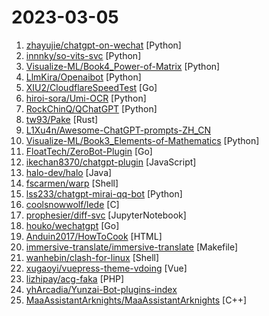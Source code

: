 # 2023-03-05

1. [zhayujie/chatgpt-on-wechat](https://github.com/zhayujie/chatgpt-on-wechat "使用ChatGPT搭建微信聊天机器人，基于ChatGPT3.5 API和itchat实现。Wechat robot based on ChatGPT, which using OpenAI api and itchat library.") [Python]
2. [innnky/so-vits-svc](https://github.com/innnky/so-vits-svc "基于vits与softvc的歌声音色转换模型") [Python]
3. [Visualize-ML/Book4_Power-of-Matrix](https://github.com/Visualize-ML/Book4_Power-of-Matrix "Book_4_《矩阵力量》 | 鸢尾花书：从加减乘除到机器学习；本册有，584幅图，81个代码文件，其中18个Streamlit App；状态：清华社五审五校中；Github稿件基本稳定，欢迎提意见，会及时修改") [Python]
4. [LlmKira/Openaibot](https://github.com/LlmKira/Openaibot "Gpt-3.5-turbo ChatGPT Bot/Voice Assistant | 📱 Cross-Platform | 🦾 Async | 🗣 Good Contextual Support | 🌻 sh & docker Deployment| 🔌 API Server Provided| 🎤 Azure/Vits for Voice Chatting |🌎 Real-time Information Searching| 📷 Multi-modal/Image Understanding | 💐 Self-maintained LLM Framework") [Python]
5. [XIU2/CloudflareSpeedTest](https://github.com/XIU2/CloudflareSpeedTest "🌩「自选优选 IP」测试 Cloudflare CDN 延迟和速度，获取最快 IP (IPv4 / IPv6)！另外也支持其他 CDN / 网站 IP ~") [Go]
6. [hiroi-sora/Umi-OCR](https://github.com/hiroi-sora/Umi-OCR "OCR图片转文字识别软件，完全离线。截屏/批量导入图片，支持多国语言、合并段落、竖排文字。可排除水印区域，提取干净的文本。基于 PaddleOCR 。") [Python]
7. [RockChinQ/QChatGPT](https://github.com/RockChinQ/QChatGPT "高稳定性、低耦合、支持插件、适配多种模型的 ChatGPT QQ 机器人") [Python]
8. [tw93/Pake](https://github.com/tw93/Pake "🤱🏻 Turn any webpage into a desktop app with Rust. 🤱🏻 很简单的用 Rust 打包网页生成很小的桌面 App") [Rust]
9. [L1Xu4n/Awesome-ChatGPT-prompts-ZH_CN](https://github.com/L1Xu4n/Awesome-ChatGPT-prompts-ZH_CN "如何将ChatGPT调教成一只猫娘") 
10. [Visualize-ML/Book3_Elements-of-Mathematics](https://github.com/Visualize-ML/Book3_Elements-of-Mathematics "Book_3_《数学要素》 | 鸢尾花书：从加减乘除到机器学习；本册有，583幅图，136个代码文件，其中24个Streamlit App；状态：清华社五审五校中；Github稿件基本稳定，欢迎提意见，会及时修改") [Python]
11. [FloatTech/ZeroBot-Plugin](https://github.com/FloatTech/ZeroBot-Plugin "基于 ZeroBot 的 OneBot 插件") [Go]
12. [ikechan8370/chatgpt-plugin](https://github.com/ikechan8370/chatgpt-plugin "云崽qq机器人的chatgpt插件") [JavaScript]
13. [halo-dev/halo](https://github.com/halo-dev/halo "强大易用的开源建站工具。") [Java]
14. [fscarmen/warp](https://github.com/fscarmen/warp "WARP one-click script. Add an IPv4, IPv6 or dual-stack CloudFlare WARP network interface and Socks5 proxy for VPS. 一键脚本") [Shell]
15. [lss233/chatgpt-mirai-qq-bot](https://github.com/lss233/chatgpt-mirai-qq-bot "🚀 一键部署！真正的 ChatGPT QQ 聊天机器人！支持ChatGPT API、 ChatGPT Plus、新版 Bing，多账号负载均衡，人设调教，敏感词检测，虚拟女仆、对话上下文，图片渲染，代理加速 (内有视频教程）") [Python]
16. [coolsnowwolf/lede](https://github.com/coolsnowwolf/lede "Lean's LEDE source") [C]
17. [prophesier/diff-svc](https://github.com/prophesier/diff-svc "Singing Voice Conversion via diffusion model") [JupyterNotebook]
18. [houko/wechatgpt](https://github.com/houko/wechatgpt "wechatgpt golang版 chatgpt机器人(可docker部署)，目前支持wechat，telegram") [Go]
19. [Anduin2017/HowToCook](https://github.com/Anduin2017/HowToCook "程序员在家做饭方法指南。Programmer's guide about how to cook at home (Chinese only).") [HTML]
20. [immersive-translate/immersive-translate](https://github.com/immersive-translate/immersive-translate "Immersive Dual Web Page Translation Extension - 沉浸式双语网页翻译扩展") [Makefile]
21. [wanhebin/clash-for-linux](https://github.com/wanhebin/clash-for-linux "Linux 端使用 Clash 作为代理工具") [Shell]
22. [xugaoyi/vuepress-theme-vdoing](https://github.com/xugaoyi/vuepress-theme-vdoing "🚀一款简洁高效的VuePress知识管理&博客(blog)主题") [Vue]
23. [lizhipay/acg-faka](https://github.com/lizhipay/acg-faka "个人发卡源码，发卡系统，二次元发卡系统，二次元发卡源码，发卡程序，动漫发卡，PHP发卡源码，异次元发卡") [PHP]
24. [yhArcadia/Yunzai-Bot-plugins-index](https://github.com/yhArcadia/Yunzai-Bot-plugins-index "Yunzai-Bot云崽QQ机器人插件索引") 
25. [MaaAssistantArknights/MaaAssistantArknights](https://github.com/MaaAssistantArknights/MaaAssistantArknights "《明日方舟》小助手，全日常一键长草！| An Arknights assistant compatible with EN, JP, KR, ZH_TW clients") [C++]
